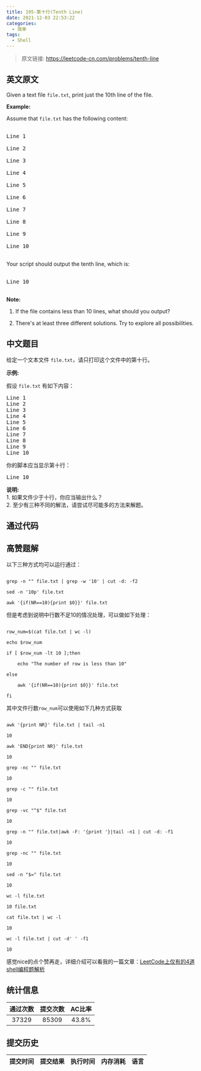 ```yaml
---
title: 195-第十行(Tenth Line)
date: 2021-12-03 22:53:22
categories:
  - 简单
tags:
  - Shell
---
```


> 原文链接: https://leetcode-cn.com/problems/tenth-line


## 英文原文
<div><p>Given a text file&nbsp;<code>file.txt</code>, print&nbsp;just the 10th line of the&nbsp;file.</p>

<p><strong>Example:</strong></p>

<p>Assume that <code>file.txt</code> has the following content:</p>

<pre>
Line 1
Line 2
Line 3
Line 4
Line 5
Line 6
Line 7
Line 8
Line 9
Line 10
</pre>

<p>Your script should output the tenth line, which is:</p>

<pre>
Line 10
</pre>

<div class="spoilers"><b>Note:</b><br />
1. If the file contains less than 10 lines, what should you output?<br />
2. There&#39;s at least three different solutions. Try to explore all possibilities.</div>
</div>

## 中文题目
<div><p>给定一个文本文件&nbsp;<code>file.txt</code>，请只打印这个文件中的第十行。</p>

<p><strong>示例:</strong></p>

<p>假设&nbsp;<code>file.txt</code> 有如下内容：</p>

<pre>Line 1
Line 2
Line 3
Line 4
Line 5
Line 6
Line 7
Line 8
Line 9
Line 10
</pre>

<p>你的脚本应当显示第十行：</p>

<pre>Line 10
</pre>

<p><strong>说明:</strong><br>
1. 如果文件少于十行，你应当输出什么？<br>
2. 至少有三种不同的解法，请尝试尽可能多的方法来解题。</p>
</div>

## 通过代码
<RecoDemo>
</RecoDemo>


## 高赞题解
以下三种方式均可以运行通过：
```
grep -n "" file.txt | grep -w '10' | cut -d: -f2
sed -n '10p' file.txt
awk '{if(NR==10){print $0}}' file.txt
```
但是考虑到说明中行数不足10的情况处理，可以做如下处理：
```
row_num=$(cat file.txt | wc -l)
echo $row_num
if [ $row_num -lt 10 ];then
    echo "The number of row is less than 10"
else
    awk '{if(NR==10){print $0}}' file.txt
fi
```
其中文件行数`row_num`可以使用如下几种方式获取
```
awk '{print NR}' file.txt | tail -n1
10
awk 'END{print NR}' file.txt 
10
grep -nc "" file.txt 
10
grep -c "" file.txt 
10
grep -vc "^$" file.txt 
10
grep -n "" file.txt|awk -F: '{print '}|tail -n1 | cut -d: -f1
10
grep -nc "" file.txt
10
sed -n "$=" file.txt 
10
wc -l file.txt 
10 file.txt
cat file.txt | wc -l
10
wc -l file.txt | cut -d' ' -f1
10
```
感觉nice的点个赞再走，详细介绍可以看我的一篇文章：[LeetCode上仅有的4道shell编程题解析](https://mp.weixin.qq.com/s/EI63RZZcPzJT4c0zl8XQSA)


## 统计信息
| 通过次数 | 提交次数 | AC比率 |
| :------: | :------: | :------: |
|    37329    |    85309    |   43.8%   |

## 提交历史
| 提交时间 | 提交结果 | 执行时间 |  内存消耗  | 语言 |
| :------: | :------: | :------: | :--------: | :--------: |
